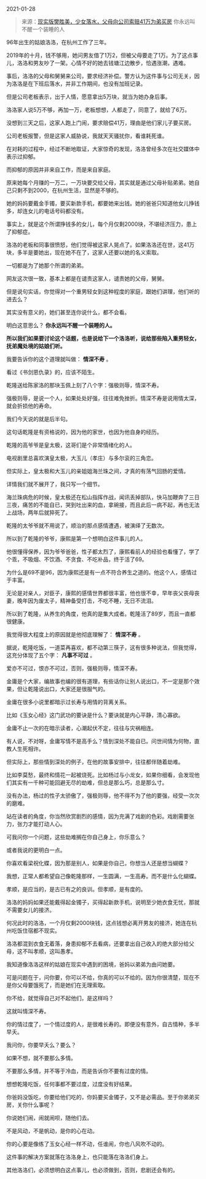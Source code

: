 2021-01-28

> 来源：[现实版樊胜美，少女落水，父母向公司索赔41万为弟买房](http://mp.weixin.qq.com/s?__biz=MzU3NDc5Nzc0NQ==&mid=2247499027&idx=1&sn=3b8c23062a5cecf3b18788456f7212a4&chksm=fd2e5fcdca59d6dbb513a4e4ea367bd6288630aeb9291577a80aaa259d3be86ebf783ff9d026&scene=27#wechat_redirect)
> 你永远叫不醒一个装睡的人

96年出生的姑娘洛洛，在杭州工作了三年。

  

2019年的十月，钱不够用，她问男友借了1万2，但被父母要走了1万。为了这点事儿，洛洛和男友吵了一架。心情不好的她去钱塘江边散步，恰遇涨潮，遇难。

  

事后，洛洛的父母和舅舅来公司，要求经济补偿。警方认为这件事与公司无关，因为洛洛是在下班后落水，并非工作期间，也没有加班记录。  

  

但是公司老板表示，出于人情，愿意拿出5万块，就当为她办身后事。  

  

洛洛家人说5万不够，再加一万，老板想想，人都走了，同意了，就给了6万。  

  

没想到三天之后，这家人跑上门闹，要求赔偿41万，理由是他们家儿子要买房。  

  

公司老板报警，但是这家人威胁说，我就天天骚扰你，看谁耗死谁。  

  

在对耗的过程中，经过不断地取证，大家惊奇的发现，洛洛曾经多次在社交媒体中表示过抑郁。

  

而抑郁的原因并非来自工作，而是来自家庭。

  

原来她每个月赚的一万二，一万块要交给父母，其实就是通过父母补贴弟弟。她自己只剩不到2000，在杭州生活，显然是不够的。

  

她的妈妈要戴金手镯，要买新款手机，都要她来出钱。她的爸爸只知道他女儿挣钱多，却连女儿的电话号码都没有。  

  

事实上，就是这个所谓挣钱多的女儿，每个月仅剩2000块，不堪经济压力，患上了抑郁症。  

  

洛洛的老板和同事很愤怒，他们觉得被这家人晃点了。如果洛洛还在世，这41万块，多半是要她出，现在她不在了，这家人还要以她的名义索取。  

  

一切都是为了她那个所谓的弟弟。  

  

网友这次很一致，基本上都是在谴责这家人，谴责她的父母，舅舅。  

  

但是说句实话，你觉得对一个重男轻女到这种程度的家庭，跟她们讲理，他们听的进去么？

  

其实没有意义的，她们甚至连你说什么，都不会看。  

  

明白这意思么？ **你永远叫不醒一个装睡的人。**  

  

 **所以我们如果要讨论这个话题，也是说给下一个洛洛听，说给那些陷入重男轻女，抚弟魔处境的姑娘们听。**

  

我要告诉你的这个道理就叫做： **情深不寿** 。

  

看过《书剑恩仇录》的，应该不陌生。

  

乾隆送给陈家洛的那块玉佩上刻了八个字：强极则辱，情深不寿。

  

强极则辱，是说一个人，如果处处好强，往往难免挫折。情深不寿是说用情太深，就会折损他的寿命。

  

我们今天说的就是后半句。  

  

这句话乾隆是有资格说的，因为他的家世，也因为他自身的经历。

  

乾隆的高爷爷是皇太极，这哥们是个非常情绪化的人。

  

电视剧里总喜欢演皇太极，大玉儿（孝庄）与多尔衮的三角恋。

  

但实际上，皇太极和大玉儿的亲姐姐海兰珠之间，才真的有荡气回肠的爱情。

  

详情我们就不展开了，我只写一个细节。

  

海兰珠病危的时候，皇太极还在松山指挥作战，闻讯丢掉部队，快马加鞭奔了三日三夜，痛苦的不能自已，哭到吐出来的血，拿碗接，而且此后一病不起，再也无法上战场，两年后就猝死了。

  

乾隆的太爷爷就不用说了，顺治的那点感情遭遇，被演绎了无数次。

  

所以到了乾隆的爷爷，康熙是第一个想明白这件事儿的人。

  

他很懂得保养，因为爷爷爸爸，性子都太烈了，康熙看前人的经验也看懂了，学了个乖，不吸烟、不饮酒、不贪食、不吃补品，终于活了69。

  

为什么是69不是96，因为康熙还是有一点不符合养生之道的。他这个人，感情过于丰富。

  

无论是对亲人，对臣子，康熙的感情世界都很丰富，他也很不幸，早年丧父丧母丧妻，晚年因为废太子，精神备受打击，不吃不睡，无日不流泪。

  

所以到了乾隆，从养生的角度，他真的是集大成者。乾隆活了89岁，而且一直都很健康。

  

我觉得很大程度上的原因就是他彻底理解了： **情深不寿** 。

  

据说，乾隆吃饭，一道菜再喜欢，都不动第三筷子，这有很多种说法，但我觉得，这充分体现了五个字： **凡事不可过** 。

  

爱亦不可过，恨亦不可过，否则，强极则辱，情深不寿。

  

金庸是个大家，编故事也编的很有道理，有些话你让别人说出口，不一定是那个效果，但让乾隆说出口，大家还是很服气的。

  

金庸在很多小说里都暗示过长寿与用情的背离关系。

  

比如《玉女心经》这门武功的要诀是什么？要诀就是内心平静，清心寡欲。

  

金庸不止一次的在暗示读者，心潮起伏不定，往往与灾祸相连。

  

有人说，不对呀，金庸写情不是高手么？情到深处不能自已。问世间情为何物，直教人生死相许。

  

但实际上，那些情到深处的例子，在他的故事安排中，往往都伴随着劫难。

  

比如李莫愁，最终和情花一起被烧死。比如杨过与小龙女，如果你细看，会发现他们其实有一千种可能回避无尽的劫难，但总是那么巧，总是那么寸。

  

没有办法，杨过的性子太骄傲了，强极则辱，他不得不为了他的要强，经受一次次的磨难。

  

站在读者的角度，你当然欣赏剧烈的感情，因为充满了戏剧的色彩。戏剧需要张力，张力才能打动人心。

  

可我问你一个问题，这些劫难搁在你自己身上，你乐意么？

  

或者我说的更明白一点。

  

你喜欢看梁祝化蝶，因为那是别人，如果是你自己，你想当人还是想当蝴蝶？

  

我想，正常人都希望自己像乾隆那样，一生圆满，一生高寿。而不是什么化蝴蝶。

  

孝顺，是应当的，是古已有之的良训。但孝顺，是有度的。

  

洛洛的妈妈如果还能戴得起金镯子，买得起新款手机，说明至少她衣食无忧，那就不需要女儿的接济。  

  

何况此时的洛洛，一个月仅剩2000块钱，这点钱想必离开男友的接济，她连在杭州吃饭住宿都不现实。

  

洛洛都混到衣食无着落，身患抑郁不去看病，还要拿出自己收入的绝大部分给父母，这不叫孝顺，这叫愚孝。  

  

我知道像洛洛这样的姑娘在现实中遇到的困境，爸妈以弟弟为由问她要。  

  

可是问题在于，问你要，你可以不给，你真的可以不给的。因为你很清楚，现在不是你父母要饿死了，而是她们在无理索取。  

  

你不给，就觉得自己对不起他们，是这样吗？  

  

这就叫情深不寿。

  

你的情过度了，一个情过度的人，是很难长寿的。即便没有意外，自古情种，多半早夭。

  

我问你，你要早夭么？要么？  

  

如果不想，就不要那么多情。  

  

不要那么多情，并不等于冷血，而是告诉你不要有过度的情。  

  

想想乾隆吃饭，任何事都不要过度，过度没有好结果。

  

你爸妈没饭吃，你要给他们吃的，你妈要买金镯子，又不是必需品。至于你弟弟买房，关你什么事呢？  

  

你说她们闹，闹就闹呗，随他们去。  

  

不是风动，不是帆动，是你的心在动。  

  

你的心要是像练了玉女心经一样不动，任谁闹，你也八风吹不动的。

  

这件事的解决方案就落在洛洛身上，也只能落在洛洛们身上。

  

其他洛洛们，必须想明白这点事儿，也必须做到，否则，悲剧还会有的。

